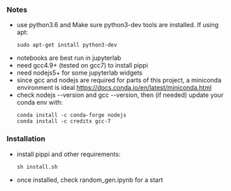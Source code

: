 
### Notes
- use python3.6 and Make sure python3-dev tools are installed. If using apt:
    ~~~~
    sudo apt-get install python3-dev
   ~~~~~
- notebooks are best run in jupyterlab
- need gcc4.9+ (tested on gcc7) to install pippi
- need nodejs5+ for some jupyterlab widgets
- since gcc and nodejs are required for parts of this project, a miniconda environment is ideal https://docs.conda.io/en/latest/miniconda.html
- check nodejs --version and gcc --version, then (if needed) update your conda env with:
    ~~~~
    conda install -c conda-forge nodejs
    conda install -c creditx gcc-7
    ~~~~  
### Installation
- install pippi and other requirements:
    ~~~~
    sh install.sh
    ~~~~
- once installed, check random_gen.ipynb for a start
